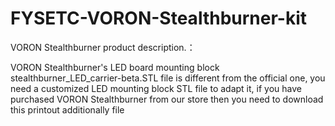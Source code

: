 # FYSETC-VORON-Stealthburner-kit

VORON Stealthburner product description.：

VORON Stealthburner's LED board mounting block stealthburner_LED_carrier-beta.STL file is different from the official one, you need a customized LED mounting block STL file to adapt it, if you have purchased VORON Stealthburner from our store then you need to download this printout additionally file

